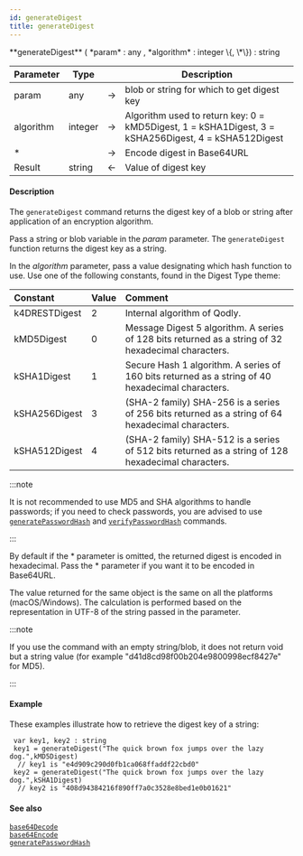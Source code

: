 ```yaml
---
id: generateDigest
title: generateDigest
---
```




<!-- REF #_command_.generateDigest.Syntax -->**generateDigest** ( *param* : any , *algorithm* : integer \{, \*\}) : string<!-- END REF -->


<!-- REF #_command_.generateDigest.Params -->
|Parameter|Type||Description|
|---------|--- |:---:|------|
|param|any|&#8594;|blob or string for which to get digest key|
|algorithm|integer|&#8594;|Algorithm used to return key: 0 = kMD5Digest, 1 = kSHA1Digest, 3 = kSHA256Digest, 4 = kSHA512Digest|
|*||&#8594;|Encode digest in Base64URL|
|Result|string|&#8592;|Value of digest key|<!-- END REF -->

#### Description

The `generateDigest` command <!-- REF #_command_.generateDigest.Summary -->returns the digest key of a blob or string after application of an encryption algorithm<!-- END REF -->.

Pass a string or blob variable in the *param* parameter. The `generateDigest` function returns the digest key as a string.

In the *algorithm* parameter, pass a value designating which hash function to use. Use one of the following constants, found in the Digest Type theme:

|Constant|Value|Comment|
|:----|:----|:----|
|k4DRESTDigest|2|Internal algorithm of Qodly.|
|kMD5Digest|0|Message Digest 5 algorithm. A series of 128 bits returned as a string of 32 hexadecimal characters.|
|kSHA1Digest|1|Secure Hash 1 algorithm. A series of 160 bits returned as a string of 40 hexadecimal characters.|
|kSHA256Digest|3|(SHA-2 family) SHA-256 is a series of 256 bits returned as a string of 64 hexadecimal characters.|
|kSHA512Digest|4|(SHA-2 family) SHA-512 is a series of 512 bits returned as a string of 128 hexadecimal characters.|

:::note

It is not recommended to use MD5 and SHA algorithms to handle passwords; if you need to check passwords, you are advised to use [`generatePasswordHash`](generatePasswordHash.md)
 and [`verifyPasswordHash`](verifyPasswordHash.md) commands.

:::

By default if the * parameter is omitted, the returned digest is encoded in hexadecimal. Pass the * parameter if you want it to be encoded in Base64URL.

The value returned for the same object is the same on all the platforms (macOS/Windows). The calculation is performed based on the representation in UTF-8 of the string passed in the parameter.

:::note

If you use the command with an empty string/blob, it does not return void but a string value (for example "d41d8cd98f00b204e9800998ecf8427e" for MD5).

:::

#### Example

These examples illustrate how to retrieve the digest key of a string:

```qs
 var key1, key2 : string
 key1 = generateDigest("The quick brown fox jumps over the lazy dog.",kMD5Digest)
  // key1 is "e4d909c290d0fb1ca068ffaddf22cbd0"
 key2 = generateDigest("The quick brown fox jumps over the lazy dog.",kSHA1Digest)
  // key2 is "408d94384216f890ff7a0c3528e8bed1e0b01621"

```

#### See also

[`base64Decode`](base64Decode.md)<br/>
[`base64Encode`](base64Encode.md)<br/>
[`generatePasswordHash`](generatePasswordHash.md)
